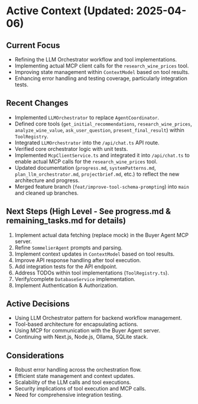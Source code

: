 # Active Context (Updated: 2025-04-06)

## Current Focus
- Refining the LLM Orchestrator workflow and tool implementations.
- Implementing actual MCP client calls for the `research_wine_prices` tool.
- Improving state management within `ContextModel` based on tool results.
- Enhancing error handling and testing coverage, particularly integration tests.

## Recent Changes
- Implemented `LLMOrchestrator` to replace `AgentCoordinator`.
- Defined core tools (`get_initial_recommendations`, `research_wine_prices`, `analyze_wine_value`, `ask_user_question`, `present_final_result`) within `ToolRegistry`.
- Integrated `LLMOrchestrator` into the `/api/chat.ts` API route.
- Verified core orchestrator logic with unit tests.
- Implemented `McpClientService.ts` and integrated it into `/api/chat.ts` to enable actual MCP calls for the `research_wine_prices` tool.
- Updated documentation (`progress.md`, `systemPatterns.md`, `plan_llm_orchestrator.md`, `projectbrief.md`, etc.) to reflect the new architecture and progress.
- Merged feature branch (`feat/improve-tool-schema-prompting`) into `main` and cleaned up branches.

## Next Steps (High Level - See progress.md & remaining_tasks.md for details)
1.  Implement actual data fetching (replace mock) in the Buyer Agent MCP server.
2.  Refine `SommelierAgent` prompts and parsing.
3.  Implement context updates in `ContextModel` based on tool results.
4.  Improve API response handling after tool execution.
5.  Add integration tests for the API endpoint.
6.  Address TODOs within tool implementations (`ToolRegistry.ts`).
7.  Verify/complete `DatabaseService` implementation.
8.  Implement Authentication & Authorization.

## Active Decisions
- Using LLM Orchestrator pattern for backend workflow management.
- Tool-based architecture for encapsulating actions.
- Using MCP for communication with the Buyer Agent server.
- Continuing with Next.js, Node.js, Ollama, SQLite stack.

## Considerations
- Robust error handling across the orchestration flow.
- Efficient state management and context updates.
- Scalability of the LLM calls and tool executions.
- Security implications of tool execution and MCP calls.
- Need for comprehensive integration testing.
